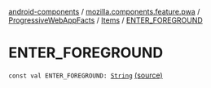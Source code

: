 [android-components](../../../index.md) / [mozilla.components.feature.pwa](../../index.md) / [ProgressiveWebAppFacts](../index.md) / [Items](index.md) / [ENTER_FOREGROUND](./-e-n-t-e-r_-f-o-r-e-g-r-o-u-n-d.md)

# ENTER_FOREGROUND

`const val ENTER_FOREGROUND: `[`String`](https://kotlinlang.org/api/latest/jvm/stdlib/kotlin/-string/index.html) [(source)](https://github.com/mozilla-mobile/android-components/blob/master/components/feature/pwa/src/main/java/mozilla/components/feature/pwa/ProgressiveWebAppFacts.kt#L24)